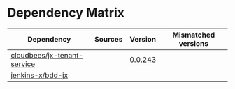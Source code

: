 # Dependency Matrix

Dependency | Sources | Version | Mismatched versions
---------- | ------- | ------- | -------------------
[cloudbees/jx-tenant-service](https://github.com/cloudbees/jx-tenant-service) |  | [0.0.243](https://github.com/cloudbees/jx-tenant-service/releases/tag/v0.0.243) | 
[jenkins-x/bdd-jx](https://github.com/jenkins-x/bdd-jx.git) |  | []() | 
